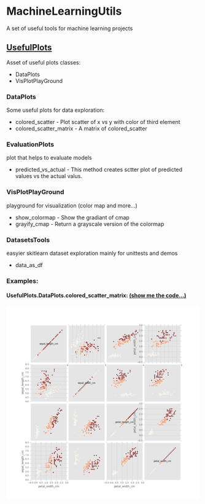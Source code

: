 # MachineLearningUtils
A set of  useful tools for machine learning projects

## [UsefulPlots](UsefulPlots)
Asset of useful plots classes:
- DataPlots
- VisPlotPlayGround

### DataPlots
Some useful plots for data exploration:
- colored_scatter -  Plot scatter of x vs y with color of third element
- colored_scatter_matrix - A matrix of colored_scatter

### EvaluationPlots
plot that helps to evaluate models
- predicted_vs_actual - This method creates sctter plot of
                        predicted values vs the actual valus.


### VisPlotPlayGround
playground for visualization (color map and more...)
- show_colormap - Show the gradiant of cmap
- grayify_cmap  - Return a grayscale version of the colormap

### DatasetsTools
easyier skitlearn dataset exploration mainly for unittests and demos
- data_as_df

### Examples:
#### UsefulPlots.DataPlots.colored_scatter_matrix: [(show me the code...)](Examples/iris-colored_acatter_matrix.py)
![UsefulPlots.colored_scatter_matrix](Examples/iris-colored_acatter_matrix.png)


